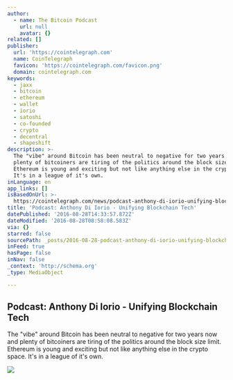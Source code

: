 ```yaml
---
author:
  - name: The Bitcoin Podcast
    url: null
    avatar: {}
related: []
publisher:
  url: 'https://cointelegraph.com'
  name: CoinTelegraph
  favicon: 'https://cointelegraph.com/favicon.png'
  domain: cointelegraph.com
keywords:
  - jaxx
  - bitcoin
  - ethereum
  - wallet
  - iorio
  - satoshi
  - co-founded
  - crypto
  - decentral
  - shapeshift
description: >-
  The "vibe" around Bitcoin has been neutral to negative for two years now and
  plenty of bitcoiners are tiring of the politics around the block size limit.
  Ethereum is young and exciting but not like anything else in the crypto space.
  It's in a league of it's own.
inLanguage: en
app_links: []
isBasedOnUrl: >-
  https://cointelegraph.com/news/podcast-anthony-di-iorio-unifying-blockchain-tech
title: 'Podcast: Anthony Di Iorio - Unifying Blockchain Tech'
datePublished: '2016-08-28T14:33:57.872Z'
dateModified: '2016-08-28T08:58:08.583Z'
via: {}
starred: false
sourcePath: _posts/2016-08-28-podcast-anthony-di-iorio-unifying-blockchain-tech.md
inFeed: true
hasPage: false
inNav: false
_context: 'http://schema.org'
_type: MediaObject

---
```

<article style=""><h1>Podcast: Anthony Di Iorio - Unifying Blockchain Tech</h1><p>The "vibe" around Bitcoin has been neutral to negative for two years now and plenty of bitcoiners are tiring of the politics around the block size limit. Ethereum is young and exciting but not like anything else in the crypto space. It's in a league of it's own.</p><img src="https://cointelegraph.com/images/725_Ly9jb2ludGVsZWdyYXBoLmNvbS9zdG9yYWdlL3VwbG9hZHMvdmlldy80MjUxMDg0MTczZDAwY2ViYmFmYmIwOTUyMTdlZWM3ZS5qcGc=.jpg" /></article>